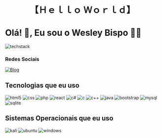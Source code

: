 <!--Title -->
<h1 align="center">
  【Ｈｅｌｌｏ Ｗｏｒｌｄ】
</h1>


# Olá! 👋, Eu sou o Wesley Bispo 🧑‍💻

<!-- Background -->

![techstack](https://user-images.githubusercontent.com/52347812/137624699-ce6bb7ee-eb84-46f1-ac69-c4b78b22db90.png)

<!-- Introduction -->




### Redes Sociais
[![Blog](https://img.shields.io/badge/LinkedIn-0077B5?style=for-the-badge&logo=linkedin&logoColor=white)](https://www.linkedin.com/in/wesley-santos-56869a266/)




## Tecnologias que eu uso 

<div>
  <img  align="center" alt="html5" src="https://img.shields.io/badge/HTML5-E34F26?style=for-the-badge&logo=html5&logoColor=white">
  <img  align="center" alt="css" src="https://img.shields.io/badge/CSS3-1572B6?style=for-the-badge&logo=css3&logoColor=white">
  <img  align="center" alt="php" src="https://img.shields.io/badge/PHP-777BB4?style=for-the-badge&logo=php&logoColor=white">
  <img  align="center" alt="react" src="https://img.shields.io/badge/React-20232A?style=for-the-badge&logo=react&logoColor=61DAFB">
   <img  align="center" alt="c#" src="https://img.shields.io/badge/C%23-239120?style=for-the-badge&logo=c-sharp&logoColor=white">
    <img  align="center" alt="c" src="https://img.shields.io/badge/C-00599C?style=for-the-badge&logo=c&logoColor=white">
    <img  align="center" alt="c++" src="https://img.shields.io/badge/C%2B%2B-00599C?style=for-the-badge&logo=c%2B%2B&logoColor=white">
      <img  align="center" alt="java" src="https://img.shields.io/badge/Java-ED8B00?style=for-the-badge&logo=openjdk&logoColor=whit">
      <img  align="center" alt="bootstrap" src="https://img.shields.io/badge/Bootstrap-563D7C?style=for-the-badge&logo=bootstrap&logoColor=white">
       <img  align="center" alt="mysql" src="https://img.shields.io/badge/MySQL-00000F?style=for-the-badge&logo=mysql&logoColor=white">
       <img  align="center" alt="sqlite" src="https://img.shields.io/badge/SQLite-07405E?style=for-the-badge&logo=sqlite&logoColor=white">
      
  
</div>



## Sistemas Operacionais que eu uso

<div>
  <img  align="center" alt="kali" src="https://img.shields.io/badge/Kali_Linux-557C94?style=for-the-badge&logo=kali-linux&logoColor=white">
       <img  align="center" alt="ubuntu" src="https://img.shields.io/badge/Ubuntu-E95420?style=for-the-badge&logo=ubuntu&logoColor=white">
   <img  align="center" alt="windows" src="https://img.shields.io/badge/Windows-0078D6?style=for-the-badge&logo=windows&logoColor=white">
</div>


